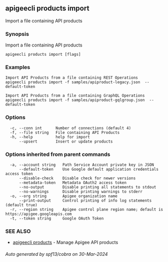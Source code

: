 ## apigeecli products import

Import a file containing API products

### Synopsis

Import a file containing API products

```
apigeecli products import [flags]
```

### Examples

```
Import API Products from a file containing REST Operations
apigeecli products import -f samples/apiproduct-legacy.json  --default-token

Import API Products from a file containing GraphQL Operations
apigeecli products import -f samples/apiproduct-gqlgroup.json  --default-token
```

### Options

```
  -c, --conn int      Number of connections (default 4)
  -f, --file string   File containing API Products
  -h, --help          help for import
      --upsert        Insert or update products
```

### Options inherited from parent commands

```
  -a, --account string   Path Service Account private key in JSON
      --default-token    Use Google default application credentials access token
      --disable-check    Disable check for newer versions
      --metadata-token   Metadata OAuth2 access token
      --no-output        Disable printing all statements to stdout
      --no-warnings      Disable printing warnings to stderr
  -o, --org string       Apigee organization name
      --print-output     Control printing of info log statements (default true)
  -r, --region string    Apigee control plane region name; default is https://apigee.googleapis.com
  -t, --token string     Google OAuth Token
```

### SEE ALSO

* [apigeecli products](apigeecli_products.md)	 - Manage Apigee API products

###### Auto generated by spf13/cobra on 30-Mar-2024
